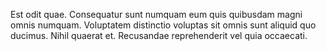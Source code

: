 Est odit quae.
Consequatur sunt numquam eum quis quibusdam magni omnis numquam.
Voluptatem distinctio voluptas sit omnis sunt aliquid quo ducimus.
Nihil quaerat et.
Recusandae reprehenderit vel quia occaecati.
